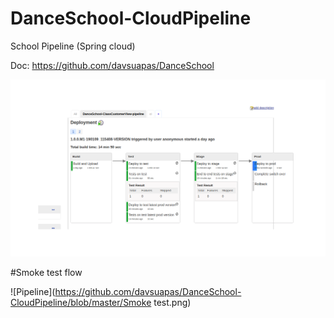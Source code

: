 # DanceSchool-CloudPipeline
School Pipeline (Spring cloud)

Doc: https://github.com/davsuapas/DanceSchool

![Pipeline](https://github.com/davsuapas/DanceSchool-CloudPipeline/blob/master/pipeline.png)

#Smoke test flow

![Pipeline](https://github.com/davsuapas/DanceSchool-CloudPipeline/blob/master/Smoke test.png)
